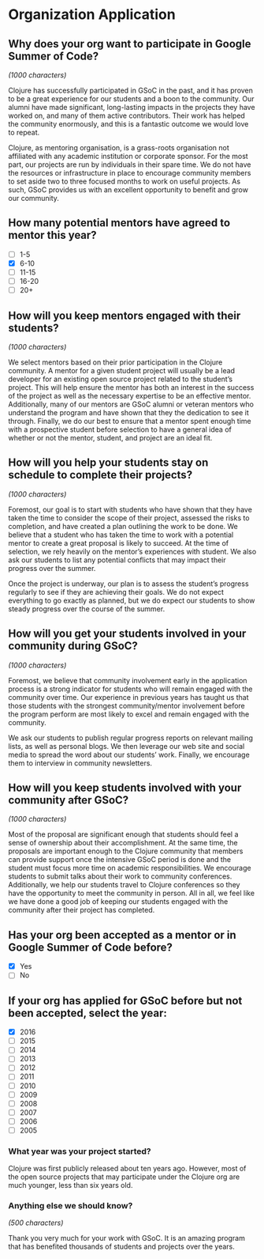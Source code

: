 # Organization Application

## Why does your org want to participate in Google Summer of Code?

*(1000 characters)*

Clojure has successfully participated in GSoC in the past, and it has proven to be a great experience for our students and a boon to the community.
Our alumni have made significant, long-lasting impacts in the projects they have worked on, and many of them active contributors.
Their work has helped the community enormously, and this is a fantastic outcome we would love to repeat.

Clojure, as mentoring organisation, is a grass-roots organisation not affiliated with any academic institution or corporate sponsor.
For the most part, our projects are run by individuals in their spare time.
We do not have the resources or infrastructure in place to encourage community members to set aside two to three focused months to work on useful projects.
As such, GSoC provides us with an excellent opportunity to benefit and grow our community.


## How many potential mentors have agreed to mentor this year?

- [ ] 1-5
- [x] 6-10
- [ ] 11-15
- [ ] 16-20
- [ ] 20+

## How will you keep mentors engaged with their students?

*(1000 characters)*

We select mentors based on their prior participation in the Clojure community.
A mentor for a given student project will usually be a lead developer for an existing open source project related to the student’s project.
This will help ensure the mentor has both an interest in the success of the project as well as the necessary expertise to be an effective mentor.
Additionally, many of our mentors are GSoC alumni or veteran mentors who understand the program and have shown that they the dedication to see it through.
Finally, we do our best to ensure that a mentor spent enough time with a prospective student before selection to have a general idea of whether or not the mentor, student, and project are an ideal fit.


## How will you help your students stay on schedule to complete their projects?

*(1000 characters)*

Foremost, our goal is to start with students who have shown that they have taken the time to consider the scope of their project, assessed the risks to completion, and have created a plan outlining the work to be done.
We believe that a student who has taken the time to work with a potential mentor to create a great proposal is likely to succeed.
At the time of selection, we rely heavily on the mentor’s experiences with student.
We also ask our students to list any potential conflicts that may impact their progress over the summer.

Once the project is underway, our plan is to assess the student’s progress regularly to see if they are achieving their goals.
We do not expect everything to go exactly as planned, but we do expect our students to show steady progress over the course of the summer.


## How will you get your students involved in your community during GSoC?

*(1000 characters)*

Foremost, we believe that community involvement early in the application process is a strong indicator for students who will remain engaged with the community over time.
Our experience in previous years has taught us that those students with the strongest community/mentor involvement before the program perform are most likely to excel and remain engaged with the community.

We ask our students to publish regular progress reports on relevant mailing lists, as well as personal blogs.
We then leverage our web site and social media to spread the word about our students’ work.
Finally, we encourage them to interview in community newsletters.


## How will you keep students involved with your community after GSoC?

*(1000 characters)*

Most of the proposal are significant enough that students should feel a sense of ownership about their accomplishment.
At the same time, the proposals are important enough to the Clojure community that members can provide support once the intensive GSoC period is done and the student must focus more time on academic responsibilities.
We encourage students to submit talks about their work to community conferences.
Additionally, we help our students travel to Clojure conferences so they have the opportunity to meet the community in person.
All in all, we feel like we have done a good job of keeping our students engaged with the community after their project has completed.


## Has your org been accepted as a mentor or in Google Summer of Code before?

- [x] Yes
- [ ] No

## If your org has applied for GSoC before but not been accepted, select the year:

- [x] 2016
- [ ] 2015
- [ ] 2014 
- [ ] 2013 
- [ ] 2012 
- [ ] 2011 
- [ ] 2010 
- [ ] 2009 
- [ ] 2008 
- [ ] 2007 
- [ ] 2006 
- [ ] 2005 

### What year was your project started?

Clojure was first publicly released about ten years ago.
However, most of the open source projects that may participate under the Clojure org are much younger, less than six years old.

### Anything else we should know?

*(500 characters)*

Thank you very much for your work with GSoC.
It is an amazing program that has benefited thousands of students and projects over the years.
